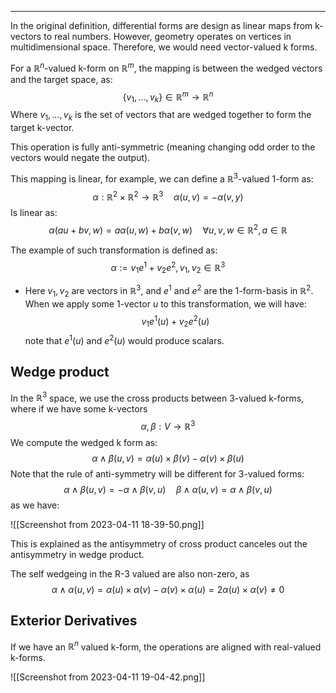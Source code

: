 ----
In the original definition, differential forms are design as linear maps from k-vectors to real numbers. However, geometry operates on vertices in multidimensional space. Therefore, we would need vector-valued k forms. 

For a $\mathbb{R}^n$-valued k-form on $\mathbb{R}^m$, the mapping is between the wedged vectors and the target space, as:
$$\{v_{1},\dots,v_{k}\}\in \mathbb{R}^m \to \mathbb{R}^n$$
Where $v_{1},\dots,v_{k}$ is the set of vectors that are wedged together to form the target k-vector.

This operation is fully anti-symmetric (meaning changing odd order to the vectors would negate the output). 

This mapping is linear, for example, we can define a $\mathbb{R}^3$-valued 1-form as: $$\alpha:\mathbb{R}^2 \times \mathbb{R}^2 \to \mathbb{R}^3\quad \alpha(u,v)=-\alpha(v,y)$$
Is linear as: $$\alpha(au+bv,w)=a\alpha(u,w)+b\alpha(v,w)\quad \forall u,v,w \in \mathbb{R}^2,a\in \mathbb{R}$$

The example of such transformation is defined as: $$\alpha := v_{1}e^1+v_{2}e^2 ,v_{1},v_{2}\in \mathbb{R}^3$$
- Here $v_{1},v_{2}$ are vectors in $\mathbb{R}^3$, and $e^1$ and $e^2$ are the 1-form-basis in $\mathbb{R}^2$. When  we apply some 1-vector $u$ to this transformation, we will have: $$v_{1}e^1(u) +v_{2}e^2(u)$$ note that $e^1(u)$ and $e^2(u)$ would produce scalars.

## Wedge product

In the $\mathbb{R}^3$ space, we use the cross products between 3-valued k-forms, where if we have some k-vectors $$\alpha,\beta:V\to \mathbb{R}^3$$
We compute the wedged k form as: $$\alpha \land \beta (u,v) = \alpha(u)\times \beta(v) -\alpha(v) \times \beta(u)$$
Note that the rule of anti-symmetry will be different for 3-valued forms:
$$\alpha \land \beta (u,v)= - \alpha \land \beta(v,u)\quad \beta \land \alpha(u,v) = \alpha \land \beta(v,u)$$
as we have:

![[Screenshot from 2023-04-11 18-39-50.png]]

This is explained as the antisymmetry of cross product canceles out the antisymmetry in wedge product.

The self wedgeing in the R-3 valued are also non-zero, as $$\alpha \land \alpha(u,v)= \alpha(u) \times \alpha(v) -\alpha(v)\times \alpha(u) = 2\alpha(u)\times \alpha(v)\neq 0$$
## Exterior Derivatives

If we have an $\mathbb{R}^n$ valued k-form, the operations are aligned with real-valued k-forms. 

![[Screenshot from 2023-04-11 19-04-42.png]]

